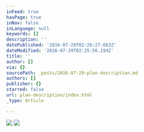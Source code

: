 ```yaml
---
inFeed: true
hasPage: true
inNav: false
inLanguage: null
keywords: []
description: ''
datePublished: '2016-07-29T02:26:27.663Z'
dateModified: '2016-07-29T02:25:56.194Z'
title: ''
author: []
via: {}
sourcePath: _posts/2016-07-29-plan-description.md
authors: []
publisher: {}
starred: false
url: plan-description/index.html
_type: Article

---
```

![](https://the-grid-user-content.s3-us-west-2.amazonaws.com/0c3dd549-a370-4a05-a994-108825107f65.png)
![](https://the-grid-user-content.s3-us-west-2.amazonaws.com/be790eb4-cd44-4c4a-957c-f98e1dc4bdcc.png)